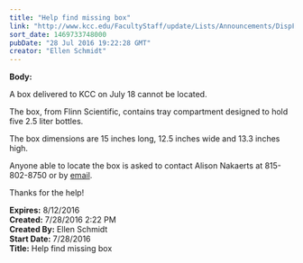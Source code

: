 ```yaml
---
title: "Help find missing box"
link: "http://www.kcc.edu/FacultyStaff/update/Lists/Announcements/DispForm.aspx?ID=2259"
sort_date: 1469733748000
pubDate: "28 Jul 2016 19:22:28 GMT"
creator: "Ellen Schmidt"
---
```


<div><b>Body:</b> <div class="ExternalClassBB5A61F0F967435EB58C2DD3BBDAAE6C"><p>​A box delivered to KCC on July 18 cannot be located.</p>
<p>The box, from Flinn Scientific, contains tray compartment designed to hold five 2.5 liter bottles.</p>
<p>The box dimensions are 15 inches long, 12.5 inches wide and 13.3 inches high.</p>
<p>Anyone able to locate the box is asked to contact Alison Nakaerts at 815-802-8750 or by <a href="mailto:anakaerts">email</a>.</p>
<p>Thanks for the help!</p></div></div>
<div><b>Expires:</b> 8/12/2016</div>
<div><b>Created:</b> 7/28/2016 2:22 PM</div>
<div><b>Created By:</b> Ellen Schmidt</div>
<div><b>Start Date:</b> 7/28/2016</div>
<div><b>Title:</b> Help find missing box</div>

